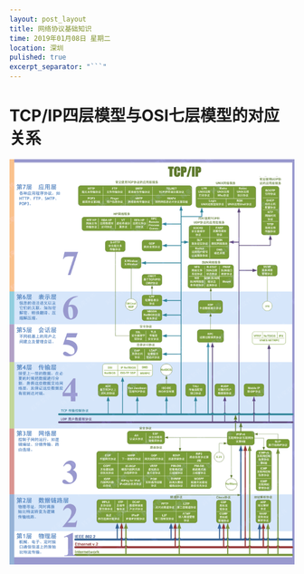 ```yaml
---
layout: post_layout
title: 网络协议基础知识
time: 2019年01月08日 星期二
location: 深圳
pulished: true
excerpt_separator: "```"
---
```


# TCP/IP四层模型与OSI七层模型的对应关系

![demo](/assets/demo/tcp_ip_module.gif)



